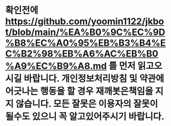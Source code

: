 # 확인전에 https://github.com/yoomin1122/jkbot/blob/main/%EA%B0%9C%EC%9D%B8%EC%A0%95%EB%B3%B4%EC%B2%98%EB%A6%AC%EB%B0%A9%EC%B9%A8.md 를 먼저 읽고오시길 바랍니다. 개인정보처리방침 및 약관에 어긋나는 행동을 할 경우 재깨봇은책임을 지지 않습니다. 모든 잘못은 이용자의 잘못이 될수도 있으니 꼭 알고있어주시기 바랍니다.
